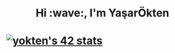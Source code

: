 <h1 align="center">Hi :wave:, I'm YaşarÖkten</h1>
<h1 alingn="center"><a href="https://github.com/oakoudad/badge42"><img src="https://badge.mediaplus.ma/binary/yokten?1337Badge=off&UM6P=off" alt="yokten's 42 stats" /></a></h1>
